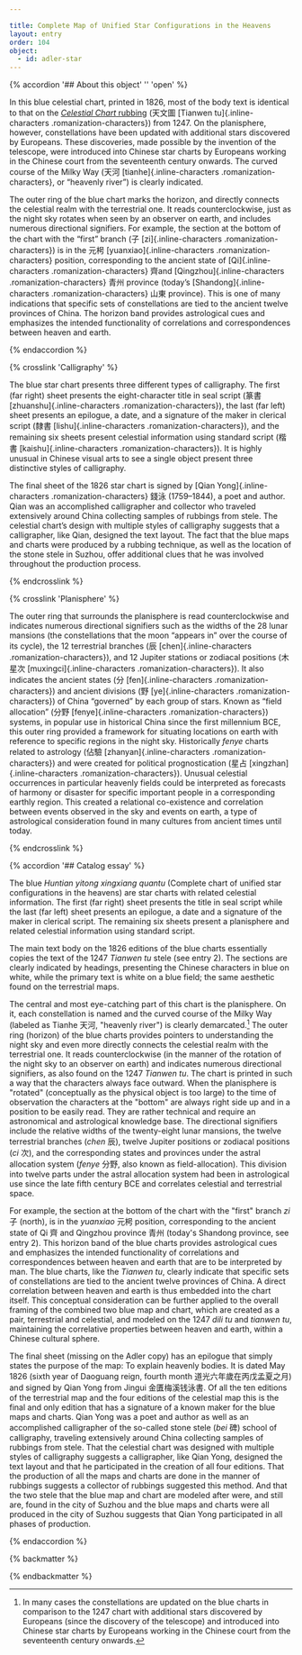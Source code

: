 ```yaml
---

title: Complete Map of Unified Star Configurations in the Heavens
layout: entry
order: 104
object:
  - id: adler-star
---
```


{% accordion '## About this object' '' 'open' %}

In this blue celestial chart, printed in 1826, most of the body text is identical to that on the [*Celestial Chart* rubbing](/catalogue/2/) (<span class="inline-characters chinese-characters">天文圖</span> [Tianwen tu]{.inline-characters .romanization-characters}) from 1247. On the planisphere, however, constellations have been updated with additional stars discovered by Europeans. These discoveries, made possible by the invention of the telescope, were introduced into Chinese star charts by Europeans working in the Chinese court from the seventeenth century onwards. The curved course of the Milky Way (<span class="inline-characters chinese-characters">天河</span> [tianhe]{.inline-characters .romanization-characters}, or “heavenly river”) is clearly indicated.

The outer ring of the blue chart marks the horizon, and directly connects the celestial realm with the terrestrial one. It reads counterclockwise, just as the night sky rotates when seen by an observer on earth, and includes numerous directional signifiers. For example, the section at the bottom of the chart with the “first” branch (<span class="inline-characters chinese-characters">子</span> [zi]{.inline-characters .romanization-characters}) is in the <span class="inline-characters chinese-characters">元枵</span> [yuanxiao]{.inline-characters .romanization-characters} position, corresponding to the ancient state of [Qi]{.inline-characters .romanization-characters} <span class="inline-characters chinese-characters">齊</span>and [Qingzhou]{.inline-characters .romanization-characters} <span class="inline-characters chinese-characters">青州</span> province (today’s [Shandong]{.inline-characters .romanization-characters} <span class="inline-characters chinese-characters">山東</span> province). This is one of many indications that specific sets of constellations are tied to the ancient twelve provinces of China. The horizon band provides astrological cues and emphasizes the intended functionality of correlations and correspondences between heaven and earth.

{% endaccordion %}

{% crosslink 'Calligraphy' %}

The blue star chart presents three different types of calligraphy. The first (far right) sheet presents the eight-character title in seal script (<span class="inline-characters chinese-characters">篆書</span> [zhuanshu]{.inline-characters .romanization-characters}), the last (far left) sheet presents an epilogue, a date, and a signature of the maker in clerical script (<span class="inline-characters chinese-characters">隸書</span> [lishu]{.inline-characters .romanization-characters}), and the remaining six sheets present celestial information using standard script (<span class="inline-characters chinese-characters">楷書</span> [kaishu]{.inline-characters .romanization-characters}). It is highly unusual in Chinese visual arts to see a single object present three distinctive styles of calligraphy.

The final sheet of the 1826 star chart is signed by [Qian Yong]{.inline-characters .romanization-characters} <span class="inline-characters chinese-characters">錢泳</span> (1759–1844), a poet and author. Qian was an accomplished calligrapher and collector who traveled extensively around China collecting samples of rubbings from stele. The celestial chart’s design with multiple styles of calligraphy suggests that a calligrapher, like Qian, designed the text layout. The fact that the blue maps and charts were produced by a rubbing technique, as well as the location of the stone stele in Suzhou, offer additional clues that he was involved throughout the production process.

{% endcrosslink %}

{% crosslink 'Planisphere' %}

The outer ring that surrounds the planisphere is read counterclockwise and indicates numerous directional signifiers such as the widths of the 28 lunar mansions (the constellations that the moon “appears in” over the course of its cycle), the 12 terrestrial branches (<span class="inline-characters chinese-characters">辰</span> [chen]{.inline-characters .romanization-characters}), and 12 Jupiter stations or zodiacal positions (<span class="inline-characters chinese-characters">木星次</span> [muxingci]{.inline-characters .romanization-characters}). It also indicates the ancient states (<span class="inline-characters chinese-characters">分</span> [fen]{.inline-characters .romanization-characters}) and ancient divisions (<span class="inline-characters chinese-characters">野</span> [ye]{.inline-characters .romanization-characters}) of China “governed” by each group of stars. Known as “field allocation” (<span class="inline-characters chinese-characters">分野</span> [fenye]{.inline-characters .romanization-characters}) systems, in popular use in historical China since the first millennium BCE, this outer ring provided a framework for situating locations on earth with reference to specific regions in the night sky. Historically *fenye* charts related to astrology (<span class="inline-characters chinese-characters">佔驗</span> [zhanyan]{.inline-characters .romanization-characters}) and were created for political prognostication (<span class="inline-characters chinese-characters">星占</span> [xingzhan]{.inline-characters .romanization-characters}). Unusual celestial occurrences in particular heavenly fields could be interpreted as forecasts of harmony or disaster for specific important people in a corresponding earthly region. This created a relational co-existence and correlation between events observed in the sky and events on earth, a type of astrological consideration found in many cultures from ancient times until today.

{% endcrosslink %}


{% accordion '## Catalog essay' %}

The blue *Huntian yitong xingxiang quantu* (Complete chart of unified star configurations in the heavens) are star charts with related celestial information. The first (far right) sheet presents the title in seal script while the last (far left) sheet presents an epilogue, a date and a signature of the maker in clerical script. The remaining six sheets present a planisphere and related celestial information using standard script.

The main text body on the 1826 editions of the blue charts essentially copies the text of the 1247 *Tianwen tu* stele (see entry 2). The sections are clearly indicated by headings, presenting the Chinese characters in blue on white, while the primary text is white on a blue field; the same aesthetic found on the terrestrial maps.

The central and most eye-catching part of this chart is the planisphere. On it, each constellation is named and the curved course of the Milky Way (labeled as Tianhe <span class="inline-characters chinese-characters">天河</span>, "heavenly river") is clearly demarcated.[^1] The outer ring (horizon) of the blue charts provides pointers to understanding the night sky and even more directly connects the celestial realm with the terrestrial one. It reads counterclockwise (in the manner of the rotation of the night sky to an observer on earth) and indicates numerous directional signifiers, as also found on the 1247 *Tianwen tu*. The chart is printed in such a way that the characters always face outward. When the planisphere is "rotated" (conceptually as the physical object is too large) to the time of observation the characters at the "bottom" are always right side up and in a position to be easily read. They are rather technical and require an astronomical and astrological knowledge base. The directional signifiers include the relative widths of the twenty-eight lunar mansions, the twelve terrestrial branches (*chen* <span class="inline-characters chinese-characters">辰</span>), twelve Jupiter positions or zodiacal positions (*ci* <span class="inline-characters chinese-characters">次</span>), and the corresponding states and provinces under the astral allocation system (*fenye* <span class="inline-characters chinese-characters">分野</span>, also known as field-allocation). This division into twelve parts under the astral allocation system had been in astrological use since the late fifth century BCE and correlates celestial and terrestrial space.

For example, the section at the bottom of the chart with the "first" branch *zi* <span class="inline-characters chinese-characters">子</span> (north), is in the *yuanxiao* <span class="inline-characters chinese-characters">元枵</span> position, corresponding to the ancient state of Qi <span class="inline-characters chinese-characters">齊</span> and Qingzhou province <span class="inline-characters chinese-characters">青州</span> (today's Shandong province, see entry 2). This horizon band of the blue charts provides astrological cues and emphasizes the intended functionality of correlations and correspondences between heaven and earth that are to be interpreted by man. The blue charts, like the *Tianwen tu*, clearly indicate that specific sets of constellations are tied to the ancient twelve provinces of China. A direct correlation between heaven and earth is thus embedded into the chart itself. This conceptual consideration can be further applied to the overall framing of the combined two blue map and chart, which are created as a pair, terrestrial and celestial, and modeled on the 1247 *dili tu* and *tianwen tu*, maintaining the correlative properties between heaven and earth, within a Chinese cultural sphere.

The final sheet (missing on the Adler copy) has an epilogue that simply states the purpose of the map: To explain heavenly bodies. It is dated May 1826 (sixth year of Daoguang reign, fourth month <span class="inline-characters chinese-characters">道光六年歲在丙戊孟夏之月</span>) and signed by Qian Yong from Jingui <span class="inline-characters chinese-characters">金匱梅溪钱泳書</span>. Of all the ten editions of the terrestrial map and the four editions of the celestial map this is the final and only edition that has a signature of a known maker for the blue maps and charts. Qian Yong was a poet and author as well as an accomplished calligrapher of the so-called stone stele (*bei* <span class="inline-characters chinese-characters">碑</span>) school of calligraphy, traveling extensively around China collecting samples of rubbings from stele. That the celestial chart was designed with multiple styles of calligraphy suggests a calligrapher, like Qian Yong, designed the text layout and that he participated in the creation of all four editions. That the production of all the maps and charts are done in the manner of rubbings suggests a collector of rubbings suggested this method. And that the two stele that the blue map and chart are modeled after were, and still are, found in the city of Suzhou and the blue maps and charts were all produced in the city of Suzhou suggests that Qian Yong participated in all phases of production.

[^1]: In many cases the constellations are updated on the blue charts in comparison to the 1247 chart with additional stars discovered by Europeans (since the discovery of the telescope) and introduced into Chinese star charts by Europeans working in the Chinese court from the seventeenth century onwards.

{% endaccordion %}






{% backmatter %}


{% endbackmatter %}
